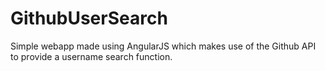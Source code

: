 # GithubUserSearch
Simple webapp made using AngularJS which makes use of the Github API to provide a username search function.
